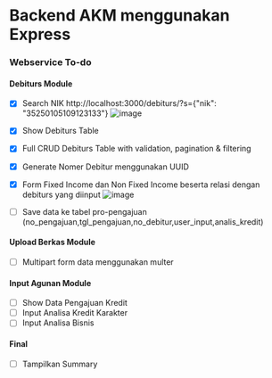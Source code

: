 # Backend AKM menggunakan Express


### Webservice To-do

#### Debiturs Module
- [x] Search NIK
http://localhost:3000/debiturs/?s={"nik": "35250105109123133"}
![image](https://user-images.githubusercontent.com/45744788/177474338-552caba1-03ad-46a9-b5d4-5f11337d1b28.png)
- [x] Show Debiturs Table 
- [x] Full CRUD Debiturs Table with validation, pagination & filtering
- [x] Generate Nomer Debitur menggunakan UUID
- [x] Form Fixed Income dan Non Fixed Income beserta relasi dengan debiturs yang diinput
![image](https://user-images.githubusercontent.com/45744788/177475569-c54cb45a-6ff6-4aa4-b07b-66f278bc1356.png)

- [ ] Save data ke tabel pro-pengajuan (no_pengajuan,tgl_pengajuan,no_debitur,user_input,analis_kredit)

#### Upload Berkas Module
- [ ] Multipart form data menggunakan multer

#### Input Agunan Module
- [ ] Show Data Pengajuan Kredit 
- [ ] Input Analisa Kredit Karakter
- [ ] Input Analisa Bisnis

#### Final
- [ ] Tampilkan Summary
